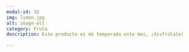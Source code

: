 ```yaml
---
modal-id: 32
img: limon.jpg
alt: image-alt
category: Fruta
description: Este producto es de temporada este mes, ¡disfrútalo!

---
```

